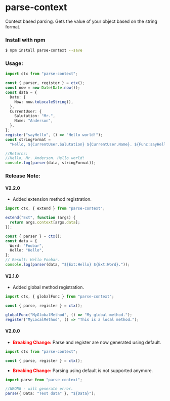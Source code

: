 # parse-context

Context based parsing.
Gets the value of your object based on the string format.

### Install with npm

```bash
$ npm install parse-context --save
```

### Usage:

```typescript
import ctx from "parse-context";

const { parser, register } = ctx();
const now = new Date(Date.now());
const data = {
  Date: {
    Now: now.toLocaleString(),
  },
  CurrentUser: {
    Salutation: "Mr.",
    Name: "Anderson",
  },
};
register("sayHello", () => "Hello world!");
const stringFormat =
  "Hello, ${CurrentUser.Salutation} ${CurrentUser.Name}. ${Func:sayHello}.";

//Returns:
//Hello, Mr. Anderson. Hello world!
console.log(parser(data, stringFormat));
```

### Release Note:

#### V2.2.0

- Added extension method registration.

```typescript
import ctx, { extend } from "parse-context";

extend("Ext", function (args) {
  return args.context[args.data];
});

const { parser } = ctx();
const data = {
  Word: "Foobar",
  Hello: "Hello",
};
// Result: Hello Foobar.
console.log(parser(data, "${Ext:Hello} ${Ext:Word}."));
```

#### V2.1.0

- Added global method registration.

```typescript
import ctx, { globalFunc } from "parse-context";

const { parse, register } = ctx();

globalFunc("MyGlobalMethod", () => "My global method.");
register("MyLocalMethod", () => "This is a local method.");
```

#### V2.0.0

- **<span style='color: red'>Breaking Change:</span>** Parse and register are now generated using default.

```typescript
import ctx from "parse-context";

const { parse, register } = ctx();
```

- **<span style='color: red'>Breaking Change:</span>** Parsing using default is not supported anymore.

```typescript
import parse from "parse-context";

//WRONG - will generate error.
parse({ Data: "Test data" }, "${Data}");
```
